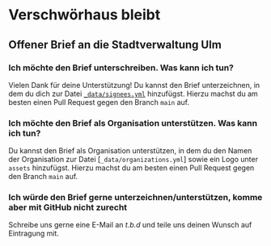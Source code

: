 # Verschwörhaus bleibt
## Offener Brief an die Stadtverwaltung Ulm

### Ich möchte den Brief unterschreiben. Was kann ich tun?
Vielen Dank für deine Unterstützung! Du kannst den Brief unterzeichnen, in dem du
dich zur Datei [`_data/signees.yml`](https://github.com/itrich/vsh-bleibt/blob/main/_data/signees.yml)
hinzufügst. Hierzu machst du am besten einen Pull Request gegen den Branch `main` auf.

### Ich möchte den Brief als Organisation unterstützen. Was kann ich tun?
Du kannst den Brief als Organisation unterstützen, in dem du den Namen der
Organisation zur Datei [`_data/organizations.yml`] sowie ein Logo unter `assets`
hinzufügst. Hierzu machst du am besten einen Pull Request gegen den Branch `main` auf.

### Ich würde den Brief gerne unterzeichnen/unterstützen, komme aber mit GitHub nicht zurecht
Schreibe uns gerne eine E-Mail an _t.b.d_ und teile uns deinen Wunsch auf Eintragung mit.
